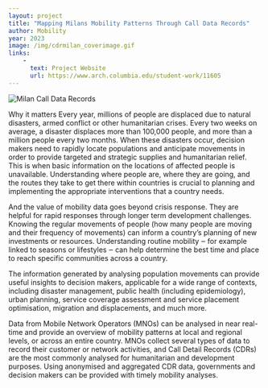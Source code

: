 ```yaml
---
layout: project
title: "Mapping Milans Mobility Patterns Through Call Data Records"
author: Mobility
year: 2023
image: /img/cdrmilan_coverimage.gif
links:
    -
      text: Project Website
      url: https://www.arch.columbia.edu/student-work/11605
---
```

![Milan Call Data Records](/img/cdrmilan_coverimage.gif)

Why it matters
Every year, millions of people are displaced due to natural disasters, armed conflict or other humanitarian crises. Every two weeks on average, a disaster displaces more than 100,000 people, and more than a million people every two months. When these disasters occur, decision makers need to rapidly locate populations and anticipate movements in order to provide targeted and strategic supplies and humanitarian relief. This is when basic information on the locations of affected people is unavailable. Understanding where people are, where they are going, and the routes they take to get there within countries is crucial to planning and implementing the appropriate interventions that a country needs.

And the value of mobility data goes beyond crisis response. They are helpful for rapid responses through longer term development challenges. Knowing the regular movements of people (how many people are moving and their frequency of movements) can inform a country’s planning of new investments or resources. Understanding routine mobility ‒ for example linked to seasons or lifestyles ‒ can help determine the best time and place to reach specific communities across a country.

The information generated by analysing population movements can provide useful insights to decision makers, applicable for a wide range of contexts, including disaster management, public health (including epidemiology), urban planning, service coverage assessment and service placement optimisation, migration and displacements, and much more.

Data from Mobile Network Operators (MNOs) can be analysed in near real-time and provide an overview of mobility patterns at local and regional levels, or across an entire country. MNOs collect several types of data to record their customer or network activities, and Call Detail Records (CDRs) are the most commonly analysed for humanitarian and development purposes. Using anonymised and aggregated CDR data, governments and decision makers can be provided with timely mobility analyses.






